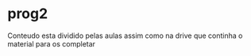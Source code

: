 # prog2

Conteudo esta dividido pelas aulas assim como na drive que continha o material para os completar
